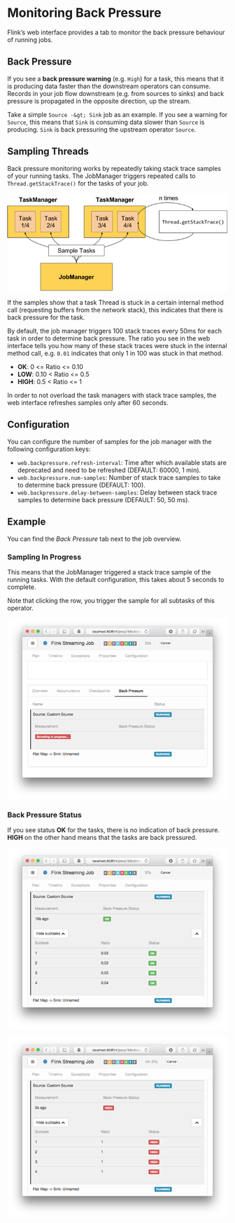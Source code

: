 

# Monitoring Back Pressure

Flink’s web interface provides a tab to monitor the back pressure behaviour of running jobs.

## Back Pressure

If you see a **back pressure warning** (e.g. `High`) for a task, this means that it is producing data faster than the downstream operators can consume. Records in your job flow downstream (e.g. from sources to sinks) and back pressure is propagated in the opposite direction, up the stream.

Take a simple `Source -&gt; Sink` job as an example. If you see a warning for `Source`, this means that `Sink` is consuming data slower than `Source` is producing. `Sink` is back pressuring the upstream operator `Source`.

## Sampling Threads

Back pressure monitoring works by repeatedly taking stack trace samples of your running tasks. The JobManager triggers repeated calls to `Thread.getStackTrace()` for the tasks of your job.

![](img/back_pressure_sampling.png)

If the samples show that a task Thread is stuck in a certain internal method call (requesting buffers from the network stack), this indicates that there is back pressure for the task.

By default, the job manager triggers 100 stack traces every 50ms for each task in order to determine back pressure. The ratio you see in the web interface tells you how many of these stack traces were stuck in the internal method call, e.g. `0.01` indicates that only 1 in 100 was stuck in that method.

*   **OK**: 0 &lt;= Ratio &lt;= 0.10
*   **LOW**: 0.10 &lt; Ratio &lt;= 0.5
*   **HIGH**: 0.5 &lt; Ratio &lt;= 1

In order to not overload the task managers with stack trace samples, the web interface refreshes samples only after 60 seconds.

## Configuration

You can configure the number of samples for the job manager with the following configuration keys:

*   `web.backpressure.refresh-interval`: Time after which available stats are deprecated and need to be refreshed (DEFAULT: 60000, 1 min).
*   `web.backpressure.num-samples`: Number of stack trace samples to take to determine back pressure (DEFAULT: 100).
*   `web.backpressure.delay-between-samples`: Delay between stack trace samples to determine back pressure (DEFAULT: 50, 50 ms).

## Example

You can find the _Back Pressure_ tab next to the job overview.

### Sampling In Progress

This means that the JobManager triggered a stack trace sample of the running tasks. With the default configuration, this takes about 5 seconds to complete.

Note that clicking the row, you trigger the sample for all subtasks of this operator.

![](img/back_pressure_sampling_in_progress.png)

### Back Pressure Status

If you see status **OK** for the tasks, there is no indication of back pressure. **HIGH** on the other hand means that the tasks are back pressured.

![](img/back_pressure_sampling_ok.png)

![](img/back_pressure_sampling_high.png)

